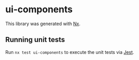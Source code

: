 # ui-components

This library was generated with [Nx](https://nx.dev).

## Running unit tests

Run `nx test ui-components` to execute the unit tests via
[Jest](https://jestjs.io).
